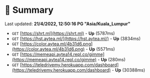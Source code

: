 # 📖 Summary
Last updated: **21/4/2022, 12:50:16 PG "Asia/Kuala_Lumpur"**

- `GET` [https://shrt.ml](https://shrt.ml) - **Up** (5787ms)
- `GET` [https://hst.aytea.ml/](https://hst.aytea.ml/) - **Up** (3834ms)
- `GET` [https://color.aytea.ml/4b31d6.png](https://color.aytea.ml/4b31d6.png) - **Up** (5571ms)
- `GET` [https://memeapi.aytea14.repl.co/gimme](https://memeapi.aytea14.repl.co/gimme) - **Up** (280ms)
- `GET` [https://teledrivemy.herokuapp.com/dashboard](https://teledrivemy.herokuapp.com/dashboard) - **Up** (30388ms)
